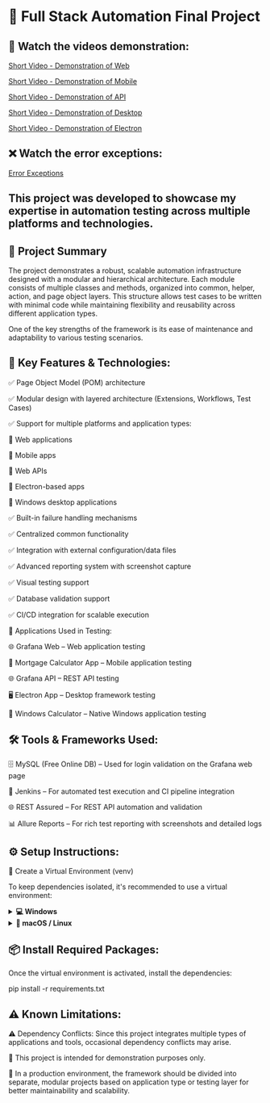 # 🔧 Full Stack Automation Final Project

## 🎥 Watch the videos demonstration:

[Short Video - Demonstration of Web](https://drive.google.com/file/d/1UfXgG94yNmOvBNsdDh5nXJFHAM_adBs3/view?usp=sharing)

[Short Video - Demonstration of Mobile](https://drive.google.com/file/d/1BQx2Lzm_TBbJAlPbFqdPwhedgI9jO5Kt/view?usp=sharing)

[Short Video - Demonstration of API](https://drive.google.com/file/d/1jsOr6IjjdPDG7nf0zNpvewu-8Py2uMjv/view?usp=sharing)

[Short Video - Demonstration of Desktop](https://drive.google.com/file/d/1IMjyTZVD-madi63s5D1NVSsed77vW7sv/view?usp=sharing)

[Short Video - Demonstration of Electron](https://drive.google.com/file/d/1HQUUGU5WHSGsg-wccY5cBw55edp6pmly/view?usp=sharing)

## ❌ Watch the error exceptions:

[Error Exceptions](https://drive.google.com/drive/folders/1MHGzUWotgOtXTmunAfKTawxtKv9G20eY?usp=sharing)






## This project was developed to showcase my expertise in automation testing across multiple platforms and technologies.


## 📌 Project Summary

The project demonstrates a robust, scalable automation infrastructure designed with a modular and hierarchical architecture. Each module consists of multiple classes and methods, organized into common, helper, action, and page object layers. This structure allows test cases to be written with minimal code while maintaining flexibility and reusability across different application types.

One of the key strengths of the framework is its ease of maintenance and adaptability to various testing scenarios.

## 🧩 Key Features & Technologies:

✅ Page Object Model (POM) architecture

✅ Modular design with layered architecture (Extensions, Workflows, Test Cases)

✅ Support for multiple platforms and application types:

🎯 Web applications

🎯 Mobile apps

🎯 Web APIs

🎯 Electron-based apps

🎯 Windows desktop applications

✅ Built-in failure handling mechanisms

✅ Centralized common functionality

✅ Integration with external configuration/data files

✅ Advanced reporting system with screenshot capture

✅ Visual testing support

✅ Database validation support

✅ CI/CD integration for scalable execution

🧪 Applications Used in Testing:

🌐 Grafana Web – Web application testing

📱 Mortgage Calculator App – Mobile application testing

🌐 Grafana API – REST API testing

🖥️ Electron App – Desktop framework testing

🧮 Windows Calculator – Native Windows application testing

## 🛠 Tools & Frameworks Used:

🗄️ MySQL (Free Online DB) – Used for login validation on the Grafana web page

🔧 Jenkins – For automated test execution and CI pipeline integration

🌐 REST Assured – For REST API automation and validation

📊 Allure Reports – For rich test reporting with screenshots and detailed logs

## ⚙️ Setup Instructions:

📁 Create a Virtual Environment (venv)

To keep dependencies isolated, it's recommended to use a virtual environment:
<details> <summary><strong>💻 Windows</strong></summary>
bash
Copy
Edit
python -m venv venv
venv\Scripts\activate
</details> <details> <summary><strong>🐧 macOS / Linux</strong></summary>
bash
Copy
Edit
python3 -m venv venv
source venv/bin/activate
</details>

## 📦 Install Required Packages:

Once the virtual environment is activated, install the dependencies:

pip install -r requirements.txt


## ⚠ Known Limitations:

⚠ Dependency Conflicts: Since this project integrates multiple types of applications and tools, occasional dependency conflicts may arise.

🧪 This project is intended for demonstration purposes only.

🧩 In a production environment, the framework should be divided into separate, modular projects based on application type or testing layer for better maintainability and scalability.
